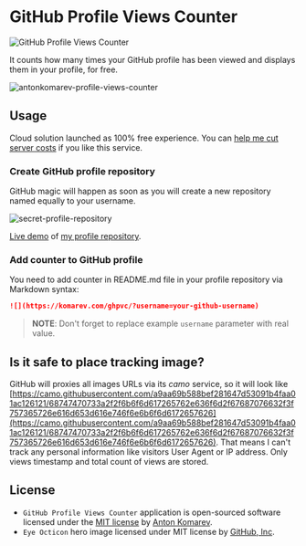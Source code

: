 # GitHub Profile Views Counter

![GitHub Profile Views Counter](https://user-images.githubusercontent.com/1849174/87816378-dfce8480-c86f-11ea-9ac0-2f7907e1d9d4.png)

It counts how many times your GitHub profile has been viewed and displays them in your profile, for free.

![antonkomarev-profile-views-counter](https://user-images.githubusercontent.com/1849174/87852750-78ffa880-c90d-11ea-98d7-eba7b10a09cd.png)

## Usage

Cloud solution launched as 100% free experience. You can [help me cut server costs] if you like this service.

### Create GitHub profile repository

GitHub magic will happen as soon as you will create a new repository named equally to your username.

![secret-profile-repository](https://user-images.githubusercontent.com/1849174/87852702-f24acb80-c90c-11ea-8247-90ae7de0954d.png)

[Live demo] of [my profile repository].

### Add counter to GitHub profile

You need to add counter in README.md file in your profile repository via Markdown syntax:

```markdown
![](https://komarev.com/ghpvc/?username=your-github-username)
```

> **NOTE**: Don't forget to replace example `username` parameter with real value.

## Is it safe to place tracking image? 

GitHub will proxies all images URLs via its _camo_ service, so it will look like [https://camo.githubusercontent.com/a9aa69b588bef281647d53091b4faa01ac126121/68747470733a2f2f6b6f6d617265762e636f6d2f67687076632f3f757365726e616d653d616e746f6e6b6f6d6172657626](https://camo.githubusercontent.com/a9aa69b588bef281647d53091b4faa01ac126121/68747470733a2f2f6b6f6d617265762e636f6d2f67687076632f3f757365726e616d653d616e746f6e6b6f6d6172657626).
That means I can't track any personal information like visitors User Agent or IP address. Only views timestamp and total count of views are stored.  

## License

- `GitHub Profile Views Counter` application is open-sourced software licensed under the [MIT license](LICENSE) by [Anton Komarev].
- `Eye Octicon` hero image licensed under MIT license by [GitHub, Inc].

[Anton Komarev]: https://komarev.com
[GitHub, Inc]: https://github.com
[Live demo]: https://github.com/antonkomarev
[my profile repository]: https://github.com/antonkomarev/antonkomarev
[help me cut server costs]: https://paypal.me/antonkomarev
